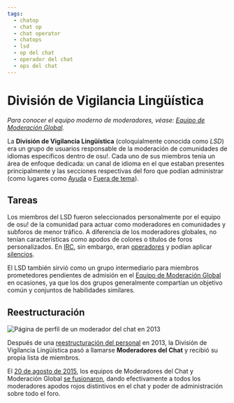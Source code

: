 ```yaml
---
tags:
  - chatop
  - chat op
  - chat operator
  - chatops
  - lsd
  - op del chat
  - operador del chat
  - ops del chat
---
```


# División de Vigilancia Lingüística

*Para conocer el equipo moderno de moderadores, véase: [Equipo de Moderación Global](/wiki/People/The_Team/Global_Moderation_Team).*

La **División de Vigilancia Lingüística** (coloquialmente conocida como *LSD*) era un grupo de usuarios responsable de la moderación de comunidades de idiomas específicos dentro de osu!. Cada uno de sus miembros tenía un área de enfoque dedicada: un canal de idioma en el que estaban presentes principalmente y las secciones respectivas del foro que podían administrar (como lugares como [Ayuda](https://osu.ppy.sh/community/forums/5) o [Fuera de tema](https://osu.ppy.sh/community/forums/52)).

## Tareas

Los miembros del LSD fueron seleccionados personalmente por el equipo de osu! de la comunidad para actuar como moderadores en comunidades y subforos de menor tráfico. A diferencia de los moderadores globales, no tenían características como apodos de colores o títulos de foros personalizados. En [IRC](/wiki/Community/Internet_Relay_Chat), sin embargo, eran [operadores](/wiki/Community/Internet_Relay_Chat#¿por-qué-algunos-nombres-de-usuario-tienen-prefijos-con-diferentes-signos?) y podían aplicar [silencios](/wiki/Silence).

El LSD también sirvió como un grupo intermediario para miembros prometedores pendientes de admisión en el [Equipo de Moderación Global](/wiki/People/The_Team/Global_Moderation_Team) en ocasiones, ya que los dos grupos generalmente compartían un objetivo común y conjuntos de habilidades similares.

## Reestructuración

![](img/chat-moderator-profile.png "Página de perfil de un moderador del chat en 2013")

Después de una [reestructuración del personal](https://osu.ppy.sh/community/forums/topics/123510) en 2013, la División de Vigilancia Lingüística pasó a llamarse **Moderadores del Chat** y recibió su propia lista de miembros.

El [20 de agosto de 2015](/wiki/Staff_Log/2015#agosto), los equipos de Moderadores del Chat y Moderación Global [se fusionaron](https://osu.ppy.sh/community/forums/posts/4435972), dando efectivamente a todos los moderadores apodos rojos distintivos en el chat y poder de administración sobre todo el foro.
